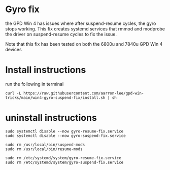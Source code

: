 # Gyro fix

the GPD Win 4 has issues where after suspend-resume cycles, the gyro stops working. This fix creates systemd services that rmmod and modprobe the driver on suspend-resume cycles to fix the issue.

Note that this fix has been tested on both the 6800u and 7840u GPD Win 4 devices

# Install instructions

run the following in terminal

```
curl -L https://raw.githubusercontent.com/aarron-lee/gpd-win-tricks/main/win4-gyro-suspend-fix/install.sh | sh
```

# uninstall instructions

```
sudo systemctl disable --now gyro-resume-fix.service
sudo systemctl disable --now gyro-suspend-fix.service

sudo rm /usr/local/bin/suspend-mods
sudo rm /usr/local/bin/resume-mods

sudo rm /etc/systemd/system/gyro-resume-fix.service
sudo rm /etc/systemd/system/gyro-suspend-fix.service
```
